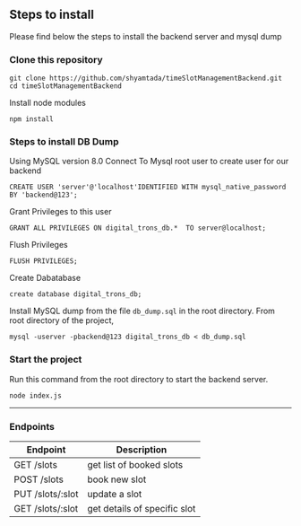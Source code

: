 ## Steps to install

Please find below the steps to install the backend server and mysql dump  

### Clone this repository
```
git clone https://github.com/shyamtada/timeSlotManagementBackend.git
cd timeSlotManagementBackend
```
Install node modules
```
npm install
```

### Steps to install DB Dump
Using MySQL version 8.0
Connect To Mysql root user to create user for our backend

```
CREATE USER 'server'@'localhost'IDENTIFIED WITH mysql_native_password BY 'backend@123';
```

Grant Privileges to this user
```
GRANT ALL PRIVILEGES ON digital_trons_db.*  TO server@localhost;
```

Flush Privileges
```
FLUSH PRIVILEGES;
```
Create Dabatabase
```
create database digital_trons_db;
```
Install MySQL dump from the file `db_dump.sql` in the root directory.
From root directory of the project,
```
mysql -userver -pbackend@123 digital_trons_db < db_dump.sql
```
### Start the project
Run this command from the root directory to start the backend server. 
```
node index.js
```
---
### Endpoints
|Endpoint  |Description  |
|--|--|
| GET /slots | get list of booked slots |
| POST /slots | book new slot | 
| PUT /slots/:slot | update a slot | 
| GET /slots/:slot | get details of specific slot |